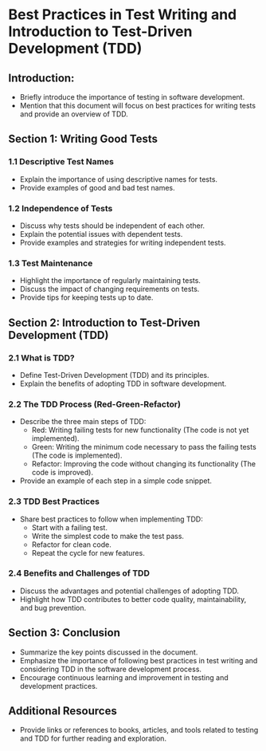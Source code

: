 # Best Practices in Test Writing and Introduction to Test-Driven Development (TDD)

## Introduction:
- Briefly introduce the importance of testing in software development.
- Mention that this document will focus on best practices for writing tests and provide an overview of TDD.

## Section 1: Writing Good Tests

### 1.1 Descriptive Test Names
- Explain the importance of using descriptive names for tests.
- Provide examples of good and bad test names.

### 1.2 Independence of Tests
- Discuss why tests should be independent of each other.
- Explain the potential issues with dependent tests.
- Provide examples and strategies for writing independent tests.

### 1.3 Test Maintenance
- Highlight the importance of regularly maintaining tests.
- Discuss the impact of changing requirements on tests.
- Provide tips for keeping tests up to date.

## Section 2: Introduction to Test-Driven Development (TDD)

### 2.1 What is TDD?
- Define Test-Driven Development (TDD) and its principles.
- Explain the benefits of adopting TDD in software development.

### 2.2 The TDD Process (Red-Green-Refactor)
- Describe the three main steps of TDD:
  - Red: Writing failing tests for new functionality (The code is not yet implemented).
  - Green: Writing the minimum code necessary to pass the failing tests (The code is implemented).
  - Refactor: Improving the code without changing its functionality (The code is improved).
- Provide an example of each step in a simple code snippet.

### 2.3 TDD Best Practices
- Share best practices to follow when implementing TDD:
  - Start with a failing test.
  - Write the simplest code to make the test pass.
  - Refactor for clean code.
  - Repeat the cycle for new features.

### 2.4 Benefits and Challenges of TDD
- Discuss the advantages and potential challenges of adopting TDD.
- Highlight how TDD contributes to better code quality, maintainability, and bug prevention.

## Section 3: Conclusion

- Summarize the key points discussed in the document.
- Emphasize the importance of following best practices in test writing and considering TDD in the software development process.
- Encourage continuous learning and improvement in testing and development practices.

## Additional Resources
- Provide links or references to books, articles, and tools related to testing and TDD for further reading and exploration.
